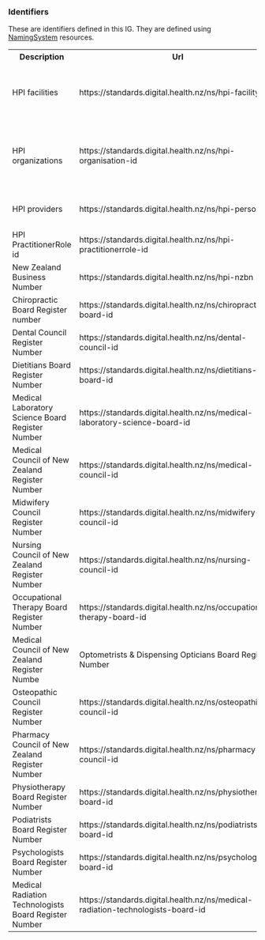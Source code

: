 <!-- NamingSystems.md {% comment %}
*****************************************************************************************
*                            WARNING: DO NOT EDIT THIS FILE                             *
*                                                                                       *
* This file is generated by SUSHI. Any edits you make to this file will be overwritten. *
*                                                                                       *
* To change the contents of this file, edit the original source file at:                *
* ig-data/input/pagecontent/NamingSystems.md                                            *
*****************************************************************************************
{% endcomment %} -->
### Identifiers

<div>
These are identifiers defined in this IG. They are defined using <a href='http://hl7.org/fhir/namingsystem.html'>NamingSystem</a> resources.
</div>

<table class='table table-bordered table-condensed'>
<tr><th>Description</th><th>Url</th><th>Other identifiers</th><th>Responsible</th></tr>
<tr><td>HPI facilities</td><td><div>https://standards.digital.health.nz/ns/hpi-facility-id</div></td><td><ul><li>https://standards.digital.health.nz/ns/moh-facility-id (uri) undefined</li><li>https://standards.digital.health.nz/id/hpi-facility (uri) Deprecated</li></ul></td><td>HISO</td></tr>
<tr><td>HPI organizations</td><td><div>https://standards.digital.health.nz/ns/hpi-organisation-id</div></td><td><ul><li>https://standards.digital.health.nz/ns/moh-agency-id (uri) NZHIS Agency code. Deprecated</li><li>https://standards.digital.health.nz/id/hpi-organisation (uri) Deprecated</li></ul></td><td>HISO</td></tr>
<tr><td>HPI providers</td><td><div>https://standards.digital.health.nz/ns/hpi-person-id</div></td><td><ul><li>https://standards.digital.health.nz/id/hpi-person (uri) Deprecated</li></ul></td><td>HISO</td></tr>
<tr><td>HPI PractitionerRole id</td><td><div>https://standards.digital.health.nz/ns/hpi-practitionerrole-id</div></td><td></td><td>HISO</td></tr>
<tr><td>New Zealand Business Number</td><td><div>https://standards.digital.health.nz/ns/hpi-nzbn</div></td><td></td><td>HISO</td></tr>
<tr><td>Chiropractic Board Register number</td><td><div>https://standards.digital.health.nz/ns/chiropractic-board-id</div></td><td></td><td>HISO</td></tr>
<tr><td>Dental Council Register Number</td><td><div>https://standards.digital.health.nz/ns/dental-council-id</div></td><td></td><td>HISO</td></tr>
<tr><td>Dietitians Board Register Number</td><td><div>https://standards.digital.health.nz/ns/dietitians-board-id</div></td><td></td><td>HISO</td></tr>
<tr><td>Medical Laboratory Science Board Register Number</td><td><div>https://standards.digital.health.nz/ns/medical-laboratory-science-board-id</div></td><td></td><td>HISO</td></tr>
<tr><td>Medical Council of New Zealand Register Number</td><td><div>https://standards.digital.health.nz/ns/medical-council-id</div></td><td></td><td>HISO</td></tr>
<tr><td>Midwifery Council Register Number</td><td><div>https://standards.digital.health.nz/ns/midwifery-council-id</div></td><td></td><td>HISO</td></tr>
<tr><td>Nursing Council of New Zealand Register Number</td><td><div>https://standards.digital.health.nz/ns/nursing-council-id</div></td><td></td><td>HISO</td></tr>
<tr><td>Occupational Therapy Board Register Number</td><td><div>https://standards.digital.health.nz/ns/occupational-therapy-board-id</div></td><td></td><td>HISO</td></tr>
<tr><td>Medical Council of New Zealand Register Numbe</td><td><div>Optometrists & Dispensing Opticians Board Register Number</div></td><td></td><td>HISO</td></tr>
<tr><td>Osteopathic Council Register Number</td><td><div>https://standards.digital.health.nz/ns/osteopathic-council-id</div></td><td></td><td>HISO</td></tr>
<tr><td>Pharmacy Council of New Zealand Register Number</td><td><div>https://standards.digital.health.nz/ns/pharmacy-council-id</div></td><td></td><td>HISO</td></tr>
<tr><td>Physiotherapy Board Register Number</td><td><div>https://standards.digital.health.nz/ns/physiotherapy-board-id</div></td><td></td><td>HISO</td></tr>
<tr><td>Podiatrists Board Register Number</td><td><div> https://standards.digital.health.nz/ns/podiatrists-board-id </div></td><td></td><td>HISO</td></tr>
<tr><td>Psychologists Board Register Number</td><td><div>https://standards.digital.health.nz/ns/psychologists-board-id</div></td><td></td><td>HISO</td></tr>
<tr><td>Medical Radiation Technologists Board Register Number</td><td><div>https://standards.digital.health.nz/ns/medical-radiation-technologists-board-id</div></td><td></td><td>HISO</td></tr>
</table>
<br/><br/>